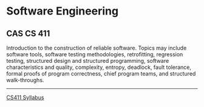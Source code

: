 # Software Engineering

## CAS CS 411
Introduction to the construction of reliable software. Topics may include software tools, software testing methodologies, retrofitting, regression testing, structured design and structured programming, software characteristics and quality, complexity, entropy, deadlock, fault tolerance, formal proofs of program correctness, chief program teams, and structured walk-throughs.

* * *
[CS411 Syllabus](syllabus/SE%20Syllabus.pdf)
